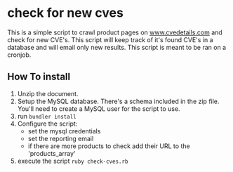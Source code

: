 check for new cves
==================

This is a simple script to crawl product pages on www.cvedetails.com and check for new CVE's. This script will keep track of it's found CVE's in a database and will email only new results. This script is meant to be ran on a cronjob. 

## How To install
1. Unzip the document.
2. Setup the MySQL database. There's a schema included in the zip file. You'll need to create a MySQL user for the script to use. 
3. run `bundler install`
4. Configure the script:
    - set the mysql credentials
    - set the reporting email
    - if there are more products to check add their URL to the 'products_array' 
5. execute the script `ruby check-cves.rb`

